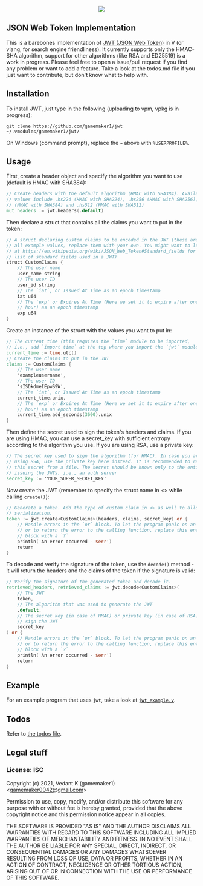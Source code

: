 <p align="center">
  <img src="http://jwt.io/img/logo-asset.svg" />
</p>

## JSON Web Token Implementation

This is a barebones implementation of [JWT (JSON Web Token)](https://jwt.io) in V (or vlang, for search engine friendliness). It currently supports only the HMAC-SHA algorithm, support for other algorithms (like RSA and ED25519) is a work in progress. Please feel free to open a issue/pull request if you find any problem or want to add a feature. Take a look at the todos.md file if you just want to contribute, but don't know what to help with.

## Installation

To install JWT, just type in the following (uploading to vpm, vpkg is in progress):

```
git clone https://github.com/gamemaker1/jwt ~/.vmodules/gamemaker1/jwt/
```

On Windows (command prompt), replace the `~` above with `%USERPROFILE%`.

## Usage

First, create a header object and specify the algorithm you want to use (default is HMAC with SHA384):

```v
// Create headers with the default algorithm (HMAC with SHA384). Available
// values include .hs224 (HMAC with SHA224), .hs256 (HMAC with SHA256), .hs384
// (HMAC with SHA384) and .hs512 (HMAC with SHA512)
mut headers := jwt.headers(.default)
```

Then declare a struct that contains all the claims you want to put in the token:

```v
// A struct declaring custom claims to be encoded in the JWT (these are
// all example values, replace them with your own. You might want to look
// at https://en.wikipedia.org/wiki/JSON_Web_Token#Standard_fields for a
// list of standard fields used in a JWT)
struct CustomClaims {
	// The user name
	user_name string
	// The user ID
	user_id string
	// The `iat`, or Issued At Time as an epoch timestamp
	iat u64
	// The `exp` or Expires At Time (Here we set it to expire after one 
	// hour) as an epoch timestamp
	exp u64
}
```

Create an instance of the struct with the values you want to put in:

```v
// The current time (this requires the `time` module to be imported,
// i.e., add `import time` at the top where you import the `jwt` module)
current_time := time.utc()
// Create the claims to put in the JWT
claims := CustomClaims {
	// The user name
	'exampleusername',
	// The user ID
	'sISDkdmeIEpwS9W',
	// The `iat`, or Issued At Time as an epoch timestamp
	current_time.unix,
	// The `exp` or Expires At Time (Here we set it to expire after one 
	// hour) as an epoch timestamp
	current_time.add_seconds(3600).unix
}
```

Then define the secret used to sign the token's headers and claims. If you are using HMAC, you can use a secret_key with sufficient entropy according to the algorithm you use. If you are using RSA, use a private key:

```v
// The secret key used to sign the algorithm (for HMAC). In case you are 
// using RSA, use the private key here instead. It is recommended to read
// this secret from a file. The secret should be known only to the entity
// issuing the JWTs, i.e., an auth server
secret_key := 'YOUR_SUPER_SECRET_KEY'
```

Now create the JWT (remember to specify the struct name in <> while calling `create()`):
```v
// Generate a token. Add the type of custom claim in <> as well to allow json 
// serialization.
token := jwt.create<CustomClaims>(headers, claims, secret_key) or {
	// Handle errors in the `or` block. To let the program panic on an error, 
	// or to return the error to the calling function, replace this entire `or` 
	// block with a `?`
	println('An error occurred - $err')
	return
}
```

To decode and verify the signature of the token, use the `decode()` method - it will return the headers and the claims of the token if the signature is valid:

```v
// Verify the signature of the generated token and decode it.
retrieved_headers, retrieved_claims := jwt.decode<CustomClaims>(
	// The JWT
	token,
	// The algorithm that was used to generate the JWT
	.default,
	// The secret key (in case of HMAC) or private key (in case of RSA) used to 
	// sign the JWT
	secret_key
) or {
	// Handle errors in the `or` block. To let the program panic on an error, 
	// or to return the error to the calling function, replace this entire `or` 
	// block with a `?`
	println('An error occurred - $err')
	return
}
```

## Example

For an example program that uses `jwt`, take a look at [`jwt_example.v`](./jwt_example.v).

## Todos

Refer to [the todos file](./todos.md).

## Legal stuff

### License: ISC

Copyright (c) 2021, Vedant K (gamemaker1) \<gamemaker0042@gmail.com\>

Permission to use, copy, modify, and/or distribute this software for any purpose with or without fee is hereby granted, provided that the above copyright notice and this permission notice appear in all copies.

THE SOFTWARE IS PROVIDED "AS IS" AND THE AUTHOR DISCLAIMS ALL WARRANTIES WITH REGARD TO THIS SOFTWARE INCLUDING ALL IMPLIED WARRANTIES OF MERCHANTABILITY AND FITNESS. IN NO EVENT SHALL THE AUTHOR BE LIABLE FOR ANY SPECIAL, DIRECT, INDIRECT, OR CONSEQUENTIAL DAMAGES OR ANY DAMAGES WHATSOEVER RESULTING FROM LOSS OF USE, DATA OR PROFITS, WHETHER IN AN ACTION OF CONTRACT, NEGLIGENCE OR OTHER TORTIOUS ACTION, ARISING OUT OF OR IN CONNECTION WITH THE USE OR PERFORMANCE OF THIS SOFTWARE.
